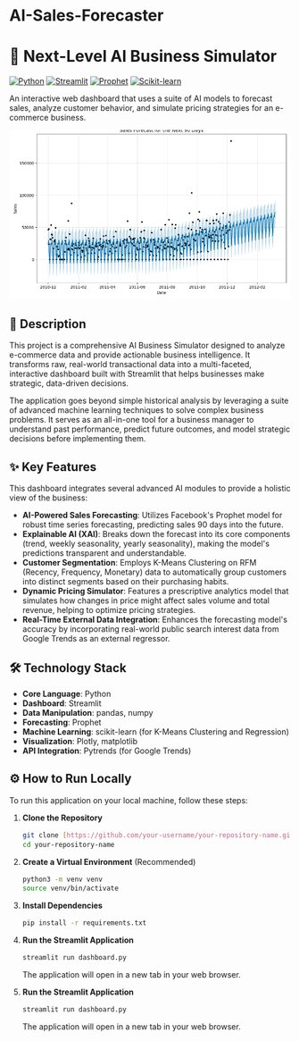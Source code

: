 # AI-Sales-Forecaster
# 🚀 Next-Level AI Business Simulator

[![Python](https://img.shields.io/badge/Python-3.9%2B-blue.svg)](https://www.python.org/)
[![Streamlit](https://img.shields.io/badge/Streamlit-1.25%2B-red.svg)](https://streamlit.io)
[![Prophet](https://img.shields.io/badge/Prophet-1.1%2B-blue.svg)](https://facebook.github.io/prophet/)
[![Scikit-learn](https://img.shields.io/badge/Scikit--learn-1.3%2B-orange.svg)](https://scikit-learn.org/)

An interactive web dashboard that uses a suite of AI models to forecast sales, analyze customer behavior, and simulate pricing strategies for an e-commerce business.

![Sales Forecast Plot](sales_forecast.png)

## 📖 Description

This project is a comprehensive AI Business Simulator designed to analyze e-commerce data and provide actionable business intelligence. It transforms raw, real-world transactional data into a multi-faceted, interactive dashboard built with Streamlit that helps businesses make strategic, data-driven decisions.

The application goes beyond simple historical analysis by leveraging a suite of advanced machine learning techniques to solve complex business problems. It serves as an all-in-one tool for a business manager to understand past performance, predict future outcomes, and model strategic decisions before implementing them.

## ✨ Key Features

This dashboard integrates several advanced AI modules to provide a holistic view of the business:

* **AI-Powered Sales Forecasting**: Utilizes Facebook's Prophet model for robust time series forecasting, predicting sales 90 days into the future.
* **Explainable AI (XAI)**: Breaks down the forecast into its core components (trend, weekly seasonality, yearly seasonality), making the model's predictions transparent and understandable.
* **Customer Segmentation**: Employs K-Means Clustering on RFM (Recency, Frequency, Monetary) data to automatically group customers into distinct segments based on their purchasing habits.
* **Dynamic Pricing Simulator**: Features a prescriptive analytics model that simulates how changes in price might affect sales volume and total revenue, helping to optimize pricing strategies.
* **Real-Time External Data Integration**: Enhances the forecasting model's accuracy by incorporating real-world public search interest data from Google Trends as an external regressor.

## 🛠️ Technology Stack

* **Core Language**: Python
* **Dashboard**: Streamlit
* **Data Manipulation**: pandas, numpy
* **Forecasting**: Prophet
* **Machine Learning**: scikit-learn (for K-Means Clustering and Regression)
* **Visualization**: Plotly, matplotlib
* **API Integration**: Pytrends (for Google Trends)

## ⚙️ How to Run Locally

To run this application on your local machine, follow these steps:

1.  **Clone the Repository**
    ```bash
    git clone [https://github.com/your-username/your-repository-name.git](https://github.com/your-username/your-repository-name.git)
    cd your-repository-name
    ```

2.  **Create a Virtual Environment** (Recommended)
    ```bash
    python3 -m venv venv
    source venv/bin/activate
    ```

3.  **Install Dependencies**
    ```bash
    pip install -r requirements.txt
    ```

4.  **Run the Streamlit Application**
    ```bash
    streamlit run dashboard.py
    ```
    The application will open in a new tab in your web browser.
4.  **Run the Streamlit Application**
    ```bash
    streamlit run dashboard.py
    ```
    The application will open in a new tab in your web browser.
